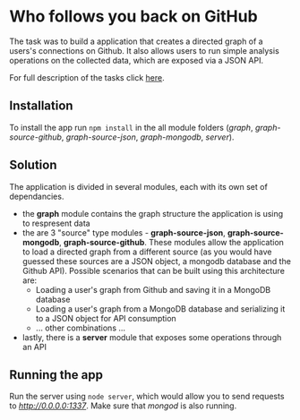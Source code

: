 # Who follows you back on GitHub

The task was to build a application that creates a directed graph of a users's connections on Github. It also allows users to run simple analysis operations on the collected data, which are exposed via a JSON API.

For full description of the tasks click [here](Task.md).


## Installation

To install the app run `npm install` in the all module folders (_graph_, _graph-source-github_, _graph-source-json_, _graph-mongodb_, _server_).

## Solution
The application is divided in several modules, each with its own set of dependancies.

* the __graph__ module contains the graph structure the application is using to respresent data
* the are 3 "source" type modules - __graph-source-json__, __graph-source-mongodb__, __graph-source-github__. These modules allow the application to load a directed graph from a different source (as you would have guessed these sources are a JSON object, a mongodb database and the Github API). Possible scenarios that can be built using this architecture are:
	* Loading a user's graph from Github and saving it in a MongoDB database
	* Loading a user's graph from a MongoDB database and serializing it to a JSON object for API consumption
	* ... other combinations ...
* lastly, there is a __server__ module that exposes some operations through an API


## Running the app
Run the server using `node server`, which would allow you to send requests to _http://0.0.0.0:1337_.
Make sure that _mongod_ is also running.